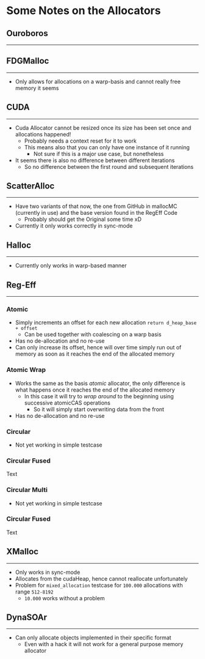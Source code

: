 # Some Notes on the Allocators

## Ouroboros
---

## FDGMalloc
---
* Only allows for allocations on a warp-basis and cannot really free memory it seems

## CUDA
---
* Cuda Allocator cannot be resized once its size has been set once and allocations happened!
  * Probably needs a context reset for it to work
  * This means also that you can only have one instance of it running
    * Not sure if this is a major use case, but nonetheless
* It seems there is also no difference between different iterations
  * So no difference between the first round and subsequent iterations

## ScatterAlloc
---
* Have two variants of that now, the one from GitHub in mallocMC (currently in use) and the base version found in the RegEff Code
  * Probably should get the Original some time xD
* Currently it only works correctly in sync-mode

## Halloc
---
* Currently only works in warp-based manner

## Reg-Eff
---
### Atomic
* Simply increments an offset for each new allocation `return d_heap_base + offset`
  * Can be used together with coalescing on a warp basis
* Has no de-allocation and no re-use
* Can only increase its offset, hence will over time simply run out of memory as soon as it reaches the end of the allocated memory
### Atomic Wrap
* Works the same as the basis *atomic* allocator, the only difference is what happens once it reaches the end of the allocated memory
  * In this case it will try to *wrap around* to the beginning using successive atomicCAS operations
    * So it will simply start overwriting data from the front
* Has no de-allocation and no re-use
### Circular
* Not yet working in simple testcase
### Circular Fused
Text
### Circular Multi
* Not yet working in simple testcase
### Circular Fused
Text

## XMalloc
---
* Only works in sync-mode
* Allocates from the cudaHeap, hence cannot reallocate unfortunately
* Problem for `mixed_allocation` testcase for `100.000` allocations with range `512-8192`
  * `10.000` works without a problem

## DynaSOAr
---
* Can only allocate objects implemented in their specific format
  * Even with a hack it will not work for a general purpose memory allocator